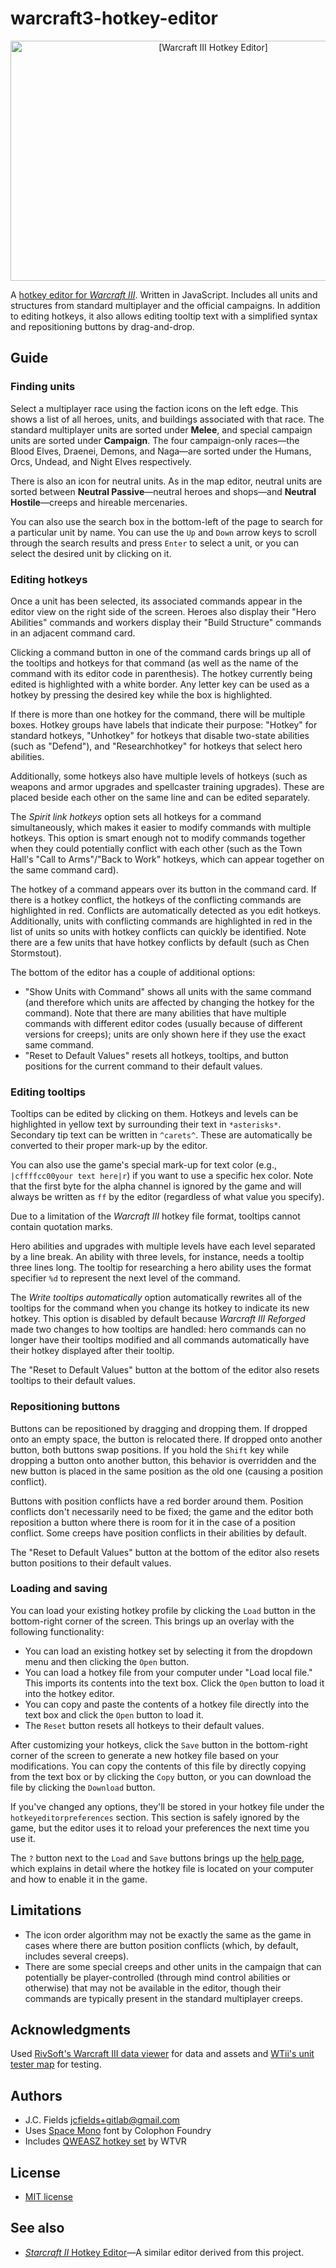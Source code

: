 # warcraft3-hotkey-editor

<div align="center"><img src="https://gitlab.com/jcfields/warcraft3-hotkey-editor/raw/master/screenshot.png" width="633" height="384" alt="[Warcraft III Hotkey Editor]"></div>

A [hotkey editor for *Warcraft III*](https://jcfields.gitlab.io/warcraft3-hotkey-editor/). Written in JavaScript. Includes all units and structures from standard multiplayer and the official campaigns. In addition to editing hotkeys, it also allows editing tooltip text with a simplified syntax and repositioning buttons by drag-and-drop.

## Guide

### Finding units

Select a multiplayer race using the faction icons on the left edge. This shows a list of all heroes, units, and buildings associated with that race. The standard multiplayer units are sorted under **Melee**, and special campaign units are sorted under **Campaign**. The four campaign-only races—the Blood Elves, Draenei, Demons, and Naga—are sorted under the Humans, Orcs, Undead, and Night Elves respectively.

There is also an icon for neutral units. As in the map editor, neutral units are sorted between **Neutral Passive**—neutral heroes and shops—and **Neutral Hostile**—creeps and hireable mercenaries.

You can also use the search box in the bottom-left of the page to search for a particular unit by name. You can use the `Up` and `Down` arrow keys to scroll through the search results and press `Enter` to select a unit, or you can select the desired unit by clicking on it.

### Editing hotkeys

Once a unit has been selected, its associated commands appear in the editor view on the right side of the screen. Heroes also display their "Hero Abilities" commands and workers display their "Build Structure" commands in an adjacent command card.

Clicking a command button in one of the command cards brings up all of the tooltips and hotkeys for that command (as well as the name of the command with its editor code in parenthesis). The hotkey currently being edited is highlighted with a white border. Any letter key can be used as a hotkey by pressing the desired key while the box is highlighted.

If there is more than one hotkey for the command, there will be multiple boxes. Hotkey groups have labels that indicate their purpose: "Hotkey" for standard hotkeys, "Unhotkey" for hotkeys that disable two-state abilities (such as "Defend"), and "Researchhotkey" for hotkeys that select hero abilities.

Additionally, some hotkeys also have multiple levels of hotkeys (such as weapons and armor upgrades and spellcaster training upgrades). These are placed beside each other on the same line and can be edited separately.

The *Spirit link hotkeys* option sets all hotkeys for a command simultaneously, which makes it easier to modify commands with multiple hotkeys. This option is smart enough not to modify commands together when they could potentially conflict with each other (such as the Town Hall's "Call to Arms"/"Back to Work" hotkeys, which can appear together on the same command card).

The hotkey of a command appears over its button in the command card. If there is a hotkey conflict, the hotkeys of the conflicting commands are highlighted in red. Conflicts are automatically detected as you edit hotkeys. Additionally, units with conflicting commands are highlighted in red in the list of units so units with hotkey conflicts can quickly be identified. Note there are a few units that have hotkey conflicts by default (such as Chen Stormstout).

The bottom of the editor has a couple of additional options:

- "Show Units with Command" shows all units with the same command (and therefore which units are affected by changing the hotkey for the command). Note that there are many abilities that have multiple commands with different editor codes (usually because of different versions for creeps); units are only shown here if they use the exact same command.
- "Reset to Default Values" resets all hotkeys, tooltips, and button positions for the current command to their default values.

### Editing tooltips

Tooltips can be edited by clicking on them. Hotkeys and levels can be highlighted in yellow text by surrounding their text in `*asterisks*`. Secondary tip text can be written in `^carets^`. These are automatically be converted to their proper mark-up by the editor.

You can also use the game's special mark-up for text color (e.g., `|cffffcc00your text here|r`) if you want to use a specific hex color. Note that the first byte for the alpha channel is ignored by the game and will always be written as `ff` by the editor (regardless of what value you specify).

Due to a limitation of the *Warcraft III* hotkey file format, tooltips cannot contain quotation marks.

Hero abilities and upgrades with multiple levels have each level separated by a line break. An ability with three levels, for instance, needs a tooltip three lines long. The tooltip for researching a hero ability uses the format specifier `%d` to represent the next level of the command.

The *Write tooltips automatically* option automatically rewrites all of the tooltips for the command when you change its hotkey to indicate its new hotkey. This option is disabled by default because *Warcraft III Reforged* made two changes to how tooltips are handled: hero commands can no longer have their tooltips modified and all commands automatically have their hotkey displayed after their tooltip.

The "Reset to Default Values" button at the bottom of the editor also resets tooltips to their default values.

### Repositioning buttons

Buttons can be repositioned by dragging and dropping them. If dropped onto an empty space, the button is relocated there. If dropped onto another button, both buttons swap positions. If you hold the `Shift` key while dropping a button onto another button, this behavior is overridden and the new button is placed in the same position as the old one (causing a position conflict).

Buttons with position conflicts have a red border around them. Position conflicts don't necessarily need to be fixed; the game and the editor both reposition a button where there is room for it in the case of a position conflict. Some creeps have position conflicts in their abilities by default.

The "Reset to Default Values" button at the bottom of the editor also resets button positions to their default values.

### Loading and saving

You can load your existing hotkey profile by clicking the `Load` button in the bottom-right corner of the screen. This brings up an overlay with the following functionality:

- You can load an existing hotkey set by selecting it from the dropdown menu and then clicking the `Open` button.
- You can load a hotkey file from your computer under "Load local file." This imports its contents into the text box. Click the `Open` button to load it into the hotkey editor.
- You can copy and paste the contents of a hotkey file directly into the text box and click the `Open` button to load it.
- The `Reset` button resets all hotkeys to their default values.

After customizing your hotkeys, click the `Save` button in the bottom-right corner of the screen to generate a new hotkey file based on your modifications. You can copy the contents of this file by directly copying from the text box or by clicking the `Copy` button, or you can download the file by clicking the `Download` button.

If you've changed any options, they'll be stored in your hotkey file under the `hotkeyeditorpreferences` section. This section is safely ignored by the game, but the editor uses it to reload your preferences the next time you use it.

The `?` button next to the `Load` and `Save` buttons brings up the [help page](https://jcfields.gitlab.io/warcraft3-hotkey-editor/help.html), which explains in detail where the hotkey file is located on your computer and how to enable it in the game.

## Limitations

- The icon order algorithm may not be exactly the same as the game in cases where there are button position conflicts (which, by default, includes several creeps).
- There are some special creeps and other units in the campaign that can potentially be player-controlled (through mind control abilities or otherwise) that may not be available in the editor, though their commands are typically present in the standard multiplayer creeps.

## Acknowledgments

Used [RivSoft's Warcraft III data viewer](https://wc3.rivsoft.net/) for data and assets and [WTii's unit tester map](https://www.hiveworkshop.com/threads/wtiis-unit-tester.239333/) for testing.

## Authors

- J.C. Fields <jcfields+gitlab@gmail.com>
- Uses [Space Mono](https://github.com/googlefonts/spacemono) font by Colophon Foundry
- Includes [QWEASZ hotkey set](https://www.reddit.com/r/WC3/comments/69p3nv/improved_custom_hotkeys_setup_by_wtvr/) by WTVR

## License

- [MIT license](http://opensource.org/licenses/mit-license.php)

## See also

- [*Starcraft II* Hotkey Editor](https://gitlab.com/jcfields/starcraft2-hotkey-editor)—A similar editor derived from this project.
